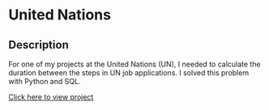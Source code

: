 <h1>United Nations</h1>

<h2>Description</h2>
<p>For one of my projects at the United Nations (UN), I needed to calculate the duration between the steps in UN job applications. I solved this problem with Python and SQL.</p>
<p><a href="united_nations.ipynb">Click here to view project</a></p>

